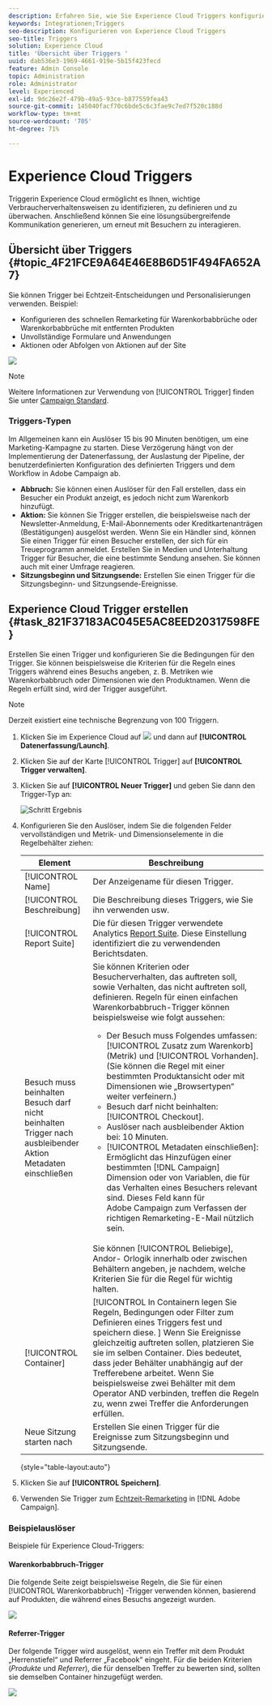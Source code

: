 ```yaml
---
description: Erfahren Sie, wie Sie Experience Cloud Triggers konfigurieren.
keywords: Integrationen;Triggers
seo-description: Konfigurieren von Experience Cloud Triggers
seo-title: Triggers
solution: Experience Cloud
title: 'Übersicht über Triggers '
uuid: dab536e3-1969-4661-919e-5b15f423fecd
feature: Admin Console
topic: Administration
role: Administrator
level: Experienced
exl-id: 9dc26e2f-479b-49a5-93ce-b877559fea43
source-git-commit: 145040facf70c6bde5c6c3fae9c7ed7f520c188d
workflow-type: tm+mt
source-wordcount: '705'
ht-degree: 71%

---
```


# Experience Cloud Triggers

 Triggerin Experience Cloud ermöglicht es Ihnen, wichtige Verbraucherverhaltensweisen zu identifizieren, zu definieren und zu überwachen. Anschließend können Sie eine lösungsübergreifende Kommunikation generieren, um erneut mit Besuchern zu interagieren.

## Übersicht über Triggers {#topic_4F21FCE9A64E46E8B6D51F494FA652A7}

Sie können Trigger bei Echtzeit-Entscheidungen und Personalisierungen verwenden. Beispiel:

* Konfigurieren des schnellen Remarketing für Warenkorbabbrüche oder Warenkorbabbrüche mit entfernten Produkten
* Unvollständige Formulare und Anwendungen
* Aktionen oder Abfolgen von Aktionen auf der Site

![](assets/trigger-abandonment-2.png)

>[!NOTE]
>
>Weitere Informationen zur Verwendung von [!UICONTROL Trigger] finden Sie unter [Campaign Standard](https://experienceleague.adobe.com/docs/campaign-standard/using/integrating-with-adobe-cloud/working-with-campaign-and-triggers/using-triggers-in-campaign.html?lang=en).

### Triggers-Typen

Im Allgemeinen kann ein Auslöser 15 bis 90 Minuten benötigen, um eine Marketing-Kampagne zu starten. Diese Verzögerung hängt von der Implementierung der Datenerfassung, der Auslastung der Pipeline, der benutzerdefinierten Konfiguration des definierten Triggers und dem Workflow in Adobe Campaign ab.

* **Abbruch:** Sie können einen Auslöser für den Fall erstellen, dass ein Besucher ein Produkt anzeigt, es jedoch nicht zum Warenkorb hinzufügt.
* **Aktion:** Sie können Sie Trigger erstellen, die beispielsweise nach der Newsletter-Anmeldung, E-Mail-Abonnements oder Kreditkartenanträgen (Bestätigungen) ausgelöst werden. Wenn Sie ein Händler sind, können Sie einen Trigger für einen Besucher erstellen, der sich für ein Treueprogramm anmeldet. Erstellen Sie in Medien und Unterhaltung Trigger für Besucher, die eine bestimmte Sendung ansehen. Sie können auch mit einer Umfrage reagieren.
* **Sitzungsbeginn und Sitzungsende:** Erstellen Sie einen Trigger für die Sitzungsbeginn- und Sitzungsende-Ereignisse.

## Experience Cloud Trigger erstellen {#task_821F37183AC045E5AC8EED20317598FE}

Erstellen Sie einen Trigger und konfigurieren Sie die Bedingungen für den Trigger. Sie können beispielsweise die Kriterien für die Regeln eines Triggers während eines Besuchs angeben, z. B. Metriken wie Warenkorbabbruch oder Dimensionen wie den Produktnamen. Wenn die Regeln erfüllt sind, wird der Trigger ausgeführt.

>[!NOTE]
>
>Derzeit existiert eine technische Begrenzung von 100 Triggern.

1. Klicken Sie im Experience Cloud auf ![](assets/menu-icon.png) und dann auf **[!UICONTROL Datenerfassung/Launch]**.
2. Klicken Sie auf der Karte [!UICONTROL Trigger] auf **[!UICONTROL Trigger verwalten]**.
3. Klicken Sie auf **[!UICONTROL Neuer Trigger]** und geben Sie dann den Trigger-Typ an:

   ![Schritt Ergebnis](assets/add-trigger.png)

4. Konfigurieren Sie den Auslöser, indem Sie die folgenden Felder vervollständigen und Metrik- und Dimensionselemente in die Regelbehälter ziehen:

   | Element | Beschreibung |
   |--- |--- |
   | [!UICONTROL Name] | Der Anzeigename für diesen Trigger. |
   | [!UICONTROL Beschreibung] | Die Beschreibung dieses Triggers, wie Sie ihn verwenden usw. |
   | [!UICONTROL Report Suite] | Die für diesen Trigger verwendete Analytics [Report Suite](https://experienceleague.adobe.com/docs/analytics/admin/manage-report-suites/report-suites-admin.html). Diese Einstellung identifiziert die zu verwendenden Berichtsdaten. |
   | Besuch muss beinhalten<br>Besuch darf nicht beinhalten<br>Trigger nach ausbleibender Aktion<br>Metadaten einschließen | Sie können Kriterien oder Besucherverhalten, das auftreten soll, sowie Verhalten, das nicht auftreten soll, definieren. Regeln für einen einfachen Warenkorbabbruch-Trigger können beispielsweise wie folgt aussehen:<ul><li>Der Besuch muss Folgendes umfassen: [!UICONTROL Zusatz zum Warenkorb] (Metrik) und [!UICONTROL Vorhanden]. (Sie können die Regel mit einer bestimmten Produktansicht oder mit Dimensionen wie „Browsertypen“ weiter verfeinern.)</li><li>Besuch darf nicht beinhalten:  [!UICONTROL Checkout].</li><li>Auslöser nach ausbleibender Aktion bei: 10 Minuten.</li><li>[!UICONTROL Metadaten einschließen]: Ermöglicht das Hinzufügen einer bestimmten  [!DNL Campaign] Dimension oder von Variablen, die für das Verhalten eines Besuchers relevant sind. Dieses Feld kann für Adobe Campaign zum Verfassen der richtigen Remarketing-E-Mail nützlich sein.</li></ul><br>Sie können   [!UICONTROL Beliebige],    Andor-   Orlogik innerhalb oder zwischen Behältern angeben, je nachdem, welche Kriterien Sie für die Regel für wichtig halten. |
   | [!UICONTROL Container] | [!UICONTROL In Containern legen Sie Regeln, Bedingungen oder Filter zum Definieren eines Triggers fest und speichern diese. ] Wenn Sie Ereignisse gleichzeitig auftreten sollen, platzieren Sie sie im selben Container. Dies bedeutet, dass jeder Behälter unabhängig auf der Trefferebene arbeitet. Wenn Sie beispielsweise zwei Behälter mit dem Operator AND verbinden, treffen die Regeln zu, wenn zwei Treffer die Anforderungen erfüllen. |
   | Neue Sitzung starten nach | Erstellen Sie einen Trigger für die Ereignisse zum Sitzungsbeginn und Sitzungsende. |

   {style=&quot;table-layout:auto&quot;}

5. Klicken Sie auf **[!UICONTROL Speichern]**.
6. Verwenden Sie Trigger zum [Echtzeit-Remarketing](https://experienceleague.adobe.com/docs/campaign-standard/using/integrating-with-adobe-cloud/working-with-campaign-and-triggers/about-adobe-experience-cloud-triggers.html?lang=en) in [!DNL Adobe Campaign].

### Beispielauslöser

Beispiele für Experience Cloud-Triggers:

#### Warenkorbabbruch-Trigger

Die folgende Seite zeigt beispielsweise Regeln, die Sie für einen [!UICONTROL Warenkorbabbruch] -Trigger verwenden können, basierend auf Produkten, die während eines Besuchs angezeigt wurden.

![](assets/abandonment-trigger.png)

#### Referrer-Trigger

Der folgende Trigger wird ausgelöst, wenn ein Treffer mit dem Produkt „Herrenstiefel“ und Referrer „Facebook“ eingeht. Für die beiden Kriterien (*Produkte* und *Referrer*), die für denselben Treffer zu bewerten sind, sollten sie demselben Container hinzugefügt werden.

![](assets/fb-boots-promo.png)
